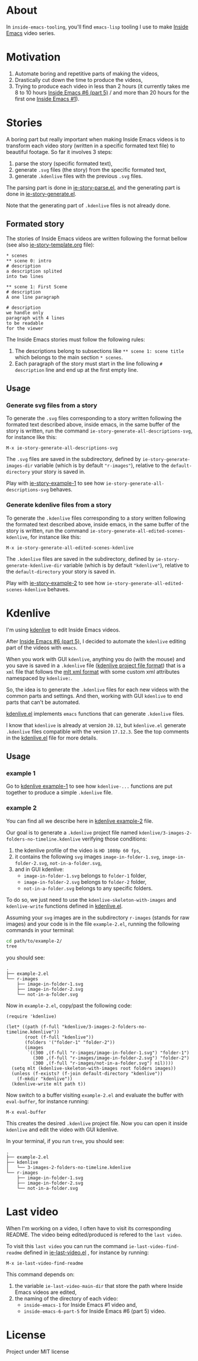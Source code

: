 # About

In `inside-emacs-tooling`, you'll find `emacs-lisp` tooling
I use to make [Inside Emacs](https://www.youtube.com/channel/UCQCrbWOFRmFYqoeou0Qv3Kg)
video series.

# Motivation

1. Automate boring and repetitive parts of making the videos,
2. Drastically cut down the time to produce the videos,
3. Trying to produce each video in less than 2 hours (it currently
   takes me 8 to 10 hours [Inside Emacs #6 (part 5)](https://www.youtube.com/watch?v=w4wxGOijyZs)
   / and more than 20 hours for the first one [Inside Emacs #1](https://www.youtube.com/watch?v=F1IXixEhQwk)).

# Stories

A boring part but really important when making Inside Emacs videos
is to transform each video story (written in a specific formated text
file) to beautiful footage.  So far it involves 3 steps:
1. parse the story (specific formated text),
2. generate `.svg` files (the story) from the specific
   formated text,
3. generate `.kdenlive` files with the previous `.svg` files.

The parsing part is done in
[ie-story-parse.el](./ie-story/ie-story-parse.el),
and the generating part is done in
[ie-story-generate.el](./ie-story/ie-story-generate.el).

Note that the generating part of `.kdenlive` files is not already done.

## Formated story

The stories of Inside Emacs videos are written following
the format bellow (see also
[ie-story-template.org](./ie-story/ie-story-template.org) file):

```text
* scenes
** scene 0: intro
# description
a description splited
into two lines

** scene 1: First Scene
# description
A one line paragraph

# description
we handle only
paragraph with 4 lines
to be readable
for the viewer
```

The Inside Emacs stories must follow the following rules:
1. The descriptions belong to subsections like `** scene 1: scene title`
   which belongs to the main section `* scenes`.
2. Each paragraph of the story must start in the line following
  `# description` line and end up at the first empty line.

## Usage

### Generate svg files from a story

To generate the `.svg` files corresponding to a story written
following the formated text described above, inside emacs, in the same
buffer of the story is written, run the command
`ie-story-generate-all-descriptions-svg`, for instance like this:

```
M-x ie-story-generate-all-descriptions-svg
```

The `.svg` files are saved in the subdirectory,
defined by `ie-story-generate-images-dir` variable (which is by
default `"r-images"`), relative to the `default-directory` your story
is saved in.

Play with
[ie-story-example-1](./ie-story/examples/example-1/ie-story-example-1.org)
to see how `ie-story-generate-all-descriptions-svg` behaves.

### Generate kdenlive files from a story

To generate the `.kdenlive` files corresponding to a story written
following the formated text described above, inside emacs, in the same
buffer of the story is written, run the command
`ie-story-generate-all-edited-scenes-kdenlive`, for instance like this:

```
M-x ie-story-generate-all-edited-scenes-kdenlive
```

The `.kdenlive` files are saved in the subdirectory,
defined by `ie-story-generate-kdenlive-dir` variable (which is by
default `"kdenlive"`), relative to the `default-directory` your story
is saved in.

Play with
[ie-story-example-2](./ie-story/examples/example-2/ie-story-example-2.org)
to see how `ie-story-generate-all-edited-scenes-kdenlive` behaves.

# Kdenlive

I'm using [kdenlive](https://kdenlive.org/en/) to edit Inside Emacs
videos.

After [Inside Emacs #6 (part 5)](https://www.youtube.com/watch?v=w4wxGOijyZs),
I decided to automate the `kdenlive` editing part of the videos with `emacs`.

When you work with GUI `kdenlive`, anything you do (with the mouse)
and you save is saved in a `.kdenlive` file
([kdenlive project file format](https://kdenlive.org/en/project/kdenlive-project-file-format/))
that is a `xml` file that follows the [mlt xml format](https://www.mltframework.org/docs/mltxml/)
with some custom xml attributes namespaced by `kdenlive:`.

So, the idea is to generate the `.kdenlive` files for each new videos
with the common parts and settings.  And then, working with GUI
`kdenlive` to end parts that can't be automated.

[kdenlive.el](./kdenlive/kdenlive.el) implements `emacs` functions that
can generate `.kdenlive` files.

I know that `kdenlive` is already at version `20.12`, but `kdenlive.el`
generate `.kdenlive` files compatible with the version `17.12.3`.
See the top comments in the [kdenlive.el](./kdenlive/kdenlive.el)
file for more details.

## Usage

### example 1

Go to [kdenlive example-1](./kdenlive/examples/example-1/example-1.el)
to see how `kdenlive-...` functions are put together to produce
a simple `.kdenlive` file.

### example 2

You can find all we describe here in [kdenlive
example-2](./kdenlive/examples/example-2/example-2.el) file.

Our goal is to generate a `.kdenlive` project file named
`kdenlive/3-images-2-folders-no-timeline.kdenlive` verifying those
conditions:
1. the kdenlive profile of the video is `HD 1080p 60 fps`,
2. it contains the following `svg` images `image-in-folder-1.svg`,
   `image-in-folder-2.svg`, `not-in-a-folder.svg`,
3. and in GUI kdenlive:
   - `image-in-folder-1.svg` belongs to `folder-1` folder,
   - `image-in-folder-2.svg` belongs to `folder-2` folder,
   - `not-in-a-folder.svg` belongs to any specific folders.

To do so, we just need to use the `kdenlive-skeleton-with-images` and
`kdenlive-write` functions defined in
[kdenlive.el](./kdenlive/kdenlive.el).

Assuming your `svg` images are in the subdirectory `r-images` (stands
for raw images) and your code is in the file `example-2.el`, running
the following commands in your terminal:

```bash
cd path/to/example-2/
tree
```

you should see:

```
.
├── example-2.el
└── r-images
    ├── image-in-folder-1.svg
    ├── image-in-folder-2.svg
    └── not-in-a-folder.svg
```

Now in `example-2.el`, copy/past the following code:

```elisp
(require 'kdenlive)

(let* ((path (f-full "kdenlive/3-images-2-folders-no-timeline.kdenlive"))
       (root (f-full "kdenlive"))
       (folders '("folder-1" "folder-2"))
       (images
        `((300 ,(f-full "r-images/image-in-folder-1.svg") "folder-1")
          (300 ,(f-full "r-images/image-in-folder-2.svg") "folder-2")
          (300 ,(f-full "r-images/not-in-a-folder.svg") nil))))
  (setq mlt (kdenlive-skeleton-with-images root folders images))
  (unless (f-exists? (f-join default-directory "kdenlive"))
    (f-mkdir "kdenlive"))
  (kdenlive-write mlt path t))

```

Now switch to a buffer visiting `example-2.el` and evaluate the buffer
with `eval-buffer`, for instance running:

```
M-x eval-buffer
```

This creates the desired `.kdenlive` project file.  Now you can
open it inside `kdenlive` and edit the video with GUI kdenlive.

In your terminal, if you run `tree`, you should see:

```
.
├── example-2.el
├── kdenlive
│   └── 3-images-2-folders-no-timeline.kdenlive
└── r-images
    ├── image-in-folder-1.svg
    ├── image-in-folder-2.svg
    └── not-in-a-folder.svg
```

# Last video

When I'm working on a video, I often have to visit its corresponding
README.  The video being edited/produced is refered to the `last
video`.

To visit this `last video` you can run the command
`ie-last-video-find-readme` defined in
[ie-last-video.el](./ie-last-video.el) , for instance by running:

```
M-x ie-last-video-find-readme
```

This command depends on:
1. the variable `ie-last-video-main-dir` that store the path where
   Inside Emacs videos are edited,
2. the naming of the directory of each video:
   - `inside-emacs-1` for Inside Emacs #1 video and,
   - `inside-emacs-6-part-5` for Inside Emacs #6 (part 5) video.

# License

Project under MIT license
